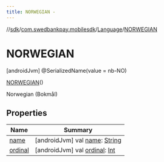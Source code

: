```yaml
---
title: NORWEGIAN -
---
```

//[sdk](../../../../index)/[com.swedbankpay.mobilesdk](../../index)/[Language](../index)/[NORWEGIAN](index)



# NORWEGIAN  
 [androidJvm] @SerializedName(value = nb-NO)  
  
[NORWEGIAN](index)()  


Norwegian (Bokmål)

   


## Properties  
  
|  Name |  Summary | 
|---|---|
| <a name="com.swedbankpay.mobilesdk/Language.NORWEGIAN/name/#/PointingToDeclaration/"></a>[name](name)| <a name="com.swedbankpay.mobilesdk/Language.NORWEGIAN/name/#/PointingToDeclaration/"></a> [androidJvm] val [name](name): [String](https://kotlinlang.org/api/latest/jvm/stdlib/kotlin/-string/index.html)   <br>|
| <a name="com.swedbankpay.mobilesdk/Language.NORWEGIAN/ordinal/#/PointingToDeclaration/"></a>[ordinal](ordinal)| <a name="com.swedbankpay.mobilesdk/Language.NORWEGIAN/ordinal/#/PointingToDeclaration/"></a> [androidJvm] val [ordinal](ordinal): [Int](https://kotlinlang.org/api/latest/jvm/stdlib/kotlin/-int/index.html)   <br>|

